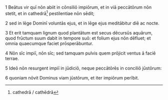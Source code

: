 1 Beātus vir quī nōn abiit in cōnsiliō impiōrum, et in viā peccātōrum nōn stetit, et in cathedrā[^1] pestilentiae nōn sēdit;

2 sed in lēge Dominī voluntās ejus, et in lēge ejus meditābitur diē ac nocte.

3 Et erit tamquam lignum quod plantātum est secus dēcursūs aquārum, quod frūctum suum dabit in tempore suō: et folium ejus nōn dēfluet; et omnia quaecumque faciet prōsperābuntur.

4 Nōn sīc impiī, nōn sīc; sed tamquam pulvis quem prōjicit ventus ā faciē terrae.

5 Ideō nōn resurgent impiī in jūdiciō, neque peccātōrēs in conciliō jūstōrum:

6 quoniam nōvit Dominus viam jūstōrum, et iter impiōrum perībit.

[^1]: cathedrā / cathēdrā
